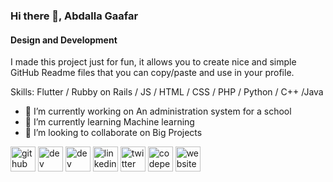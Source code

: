 ### Hi there 👋, Abdalla Gaafar
#### Design and Development 
I made this project just for fun, it allows you to create nice and simple GitHub Readme files that you can copy/paste and use in your profile.

Skills: Flutter / Rubby on Rails / JS / HTML / CSS / PHP / Python / C++ /Java 

- 🔭 I’m currently working on An administration system for a school 
- 🌱 I’m currently learning Machine learning  
- 👯 I’m looking to collaborate on Big Projects  


[<img src='https://cdn.jsdelivr.net/npm/simple-icons@3.0.1/icons/github.svg' alt='github' height='40'>](https://github.com/GaafarDev)  [<img src='https://cdn.jsdelivr.net/npm/simple-icons@3.0.1/icons/dev-dot-to.svg' alt='dev' height='40'>](https://dev.to/GaafarDev)  [<img src='https://cdn.jsdelivr.net/npm/simple-icons@3.0.1/icons/hashnode.svg' alt='dev' height='40'>](GaafarDev)  [<img src='https://cdn.jsdelivr.net/npm/simple-icons@3.0.1/icons/linkedin.svg' alt='linkedin' height='40'>](https://www.linkedin.com/in/https://www.linkedin.com/in/abdalla-gaafar-4a0914225//)  [<img src='https://cdn.jsdelivr.net/npm/simple-icons@3.0.1/icons/twitter.svg' alt='twitter' height='40'>](https://twitter.com/GaafarDev)  [<img src='https://cdn.jsdelivr.net/npm/simple-icons@3.0.1/icons/codepen.svg' alt='codepen' height='40'>](https://codepen.io/GaafarDev)  [<img src='https://cdn.jsdelivr.net/npm/simple-icons@3.0.1/icons/icloud.svg' alt='website' height='40'>](https://twitter.com/GaafarDev)  

